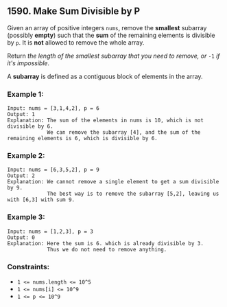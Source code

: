 ## 1590. Make Sum Divisible by P

Given an array of positive integers ```nums```, remove the **smallest** subarray (possibly **empty**) such that the **sum** of the remaining elements is divisible by ```p```. It is **not** allowed to remove the whole array.

Return *the length of the smallest subarray that you need to remove, or* ```-1``` *if it's impossible*.

A **subarray** is defined as a contiguous block of elements in the array.

### Example 1:
```
Input: nums = [3,1,4,2], p = 6
Output: 1
Explanation: The sum of the elements in nums is 10, which is not divisible by 6.
             We can remove the subarray [4], and the sum of the remaining elements is 6, which is divisible by 6.
```
### Example 2:
```
Input: nums = [6,3,5,2], p = 9
Output: 2
Explanation: We cannot remove a single element to get a sum divisible by 9.
             The best way is to remove the subarray [5,2], leaving us with [6,3] with sum 9.
```
### Example 3:
```
Input: nums = [1,2,3], p = 3
Output: 0
Explanation: Here the sum is 6. which is already divisible by 3.
             Thus we do not need to remove anything.
```


### Constraints:

* ```1 <= nums.length <= 10^5```
* ```1 <= nums[i] <= 10^9```
* ```1 <= p <= 10^9```